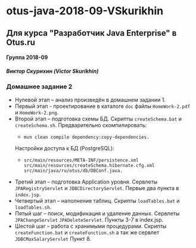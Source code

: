 # otus-java-2018-09-VSkurikhin
## Для курса "Разработчик Java Enterprise" в Otus.ru

#### Группа 2018-09
##### Виктор Скурихин (Victor Skurikhin)

### Домашнее задание 2 
 * Нулевой этап – анализ произведён в домашнем задании 1.
 * Первый этап - проектирование в каталоге `doc` файлы `HomeWork-2.pdf` и `HomeWork-2.png`.
 * Второй этап – подготовка схемы БД. Скрипты `createSchema.bat` и `createSchema.sh`. 
   Предварительно скомпилировать: 
   *     mvn clean compile dependency:copy-dependencies. 
   Настройки доступа к БД (PostgreSQL):
   *     src/main/resources/META-INF/persistence.xml
         src/main/resources/createSchema.hibernate.cfg.xml
         src/main/java/ru/otus/db/DBConf.java.
 * Третий этап – подготовка Application уровня. Сервлеты `JPARegistryServlet` и 
`JDBCDirectoryServlet`.
  Первые два пункта в `index.jsp`.
 * Четвертый этап – наполнение таблиц. Скрипты `loadTables.bat` и `loadTables.sh`.
 * Пятый шаг – поиск, модификация и удаление данных. Сервлеты `JPAChangeServlet` 
 `JPADeleteServlet`. Пункты 3-7 в index.jsp.
 * Шестой шаг – работа с хранимыми процедурами. Скрипты `createFunction.bat` и 
  `createFunction.sh` а так же сервлет `JDBCMaxSalaryServlet` Пункт 8.
